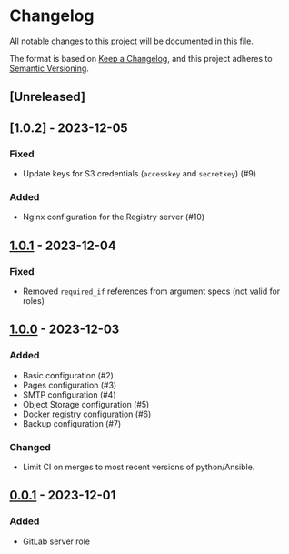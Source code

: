 # Changelog

All notable changes to this project will be documented in this file.

The format is based on [Keep a Changelog](https://keepachangelog.com/en/1.0.0/),
and this project adheres to [Semantic Versioning](https://semver.org/spec/v2.0.0.html).

## [Unreleased]

## [1.0.2] - 2023-12-05

### Fixed

- Update keys for S3 credentials (`accesskey` and `secretkey`) (#9)

### Added

- Nginx configuration for the Registry server (#10)

## [1.0.1] - 2023-12-04

### Fixed

- Removed `required_if` references from argument specs (not valid for roles)

## [1.0.0] - 2023-12-03

### Added

- Basic configuration (#2)
- Pages configuration (#3)
- SMTP configuration (#4)
- Object Storage configuration (#5)
- Docker registry configuration (#6)
- Backup configuration (#7)

### Changed

- Limit CI on merges to most recent versions of python/Ansible.

## [0.0.1] - 2023-12-01

### Added

- GitLab server role

[1.0.1]: https://git.dubzland.com/dubzland/ansible-collection-gitlab/-/compare/1.0.1...1.0.2
[1.0.1]: https://git.dubzland.com/dubzland/ansible-collection-gitlab/-/compare/1.0.0...1.0.1
[1.0.0]: https://git.dubzland.com/dubzland/ansible-collection-gitlab/-/compare/0.0.1...1.0.0
[0.0.1]: https://git.dubzland.com/dubzland/ansible-collection-gitlab/-/tree/0.0.1
